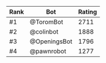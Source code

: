 Rank|Bot|Rating
---|---|---
#1|@ToromBot|2711
#2|@colinbot|1888
#3|@OpeningsBot|1796
#4|@pawnrobot|1277
